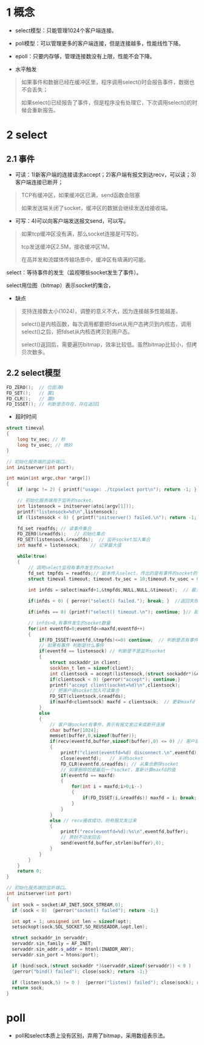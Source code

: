 # 1 概念
- select模型：只能管理1024个客户端连接。
- poll模型：可以管理更多的客户端连接，但是连接越多，性能线性下降。
- epoll：只要内存够，管理连接数没有上限，性能不会下降。


- 水平触发

> 如果事件和数据已经在缓冲区里，程序调用select()时会报告事件，数据也不会丢失；
> 
> 如果select()已经报告了事件，但是程序没有处理它，下次调用select()的时候会重新报告。


# 2 select
## 2.1 事件

- 可读：1)新客户端的连接请求accept；2)客户端有报文到达recv，可以读；3)客户端连接已断开；

> TCP有缓冲区，如果缓冲区已满，send函数会阻塞
>
> 如果发送端关闭了socket，缓冲区的数据会继续发送给接收端。

- 可写：4)可以向客户端发送报文send，可以写。

> 如果tcp缓冲区没有满，那么socket连接是可写的。
>
> tcp发送缓冲区2.5M，接收缓冲区1M。
>
> 在高并发和流媒体传输场景中，缓冲区有填满的可能。

select：等待事件的发生（监视哪些socket发生了事件）。

select用位图（bitmap）表示socket的集合，

- 缺点

> 支持连接数太小(1024)，调整的意义不大，因为连接越多性能越差。
> 
> select()是内核函数，每次调用都要把fdset从用户态拷贝到内核态，调用select()之后，把fdset从内核态拷贝到用户态。
> 
> select()返回后，需要遍历bitmap，效率比较低。虽然bitmap比较小，但拷贝次数多。

## 2.2 select模型 

```cpp
FD_ZERO();  // 位图清0
FD_SET();   // 置1
FD_CLR();   // 置0
FD_ISSET(); // 判断是否存在，存在返回1
```

- 超时时间

```cpp
struct timeval
{
    long tv_sec; // 秒
    long tv_usec; // 微妙 
}
```

```cpp
// 初始化服务端的监听端口。
int initserver(int port);

int main(int argc,char *argv[])
{
    if (argc != 2) { printf("usage: ./tcpselect port\n"); return -1; }

    // 初始化服务端用于监听的socket。
    int listensock = initserver(atoi(argv[1]));
    printf("listensock=%d\n",listensock);
    if (listensock < 0) { printf("initserver() failed.\n"); return -1; }

    fd_set readfds; // 读事件集合
    FD_ZERO(&readfds);   // 初始化集合
    FD_SET(listensock,&readfds);  // 监听socket加入集合
    int maxfd = listensock;    // 记录最大值

    while(true)
    {
        // 调用select监视有事件发生的socket
        fd_set tmpfds = readfds;// 副本传入select，传出的是有事件的socket的位图  
        struct timeval timeout; timeout.tv_sec = 10;timeout.tv_usec = 0; // 超时时间
        
        int infds = select(maxfd+1,&tmpfds,NULL,NULL,&timeout);  // 最大值+1，读事件，写事件，，超时时间

        if(infds < 0) { perror("select() failed."); break; }  //返回失败

        if(infds == 0) {printf("select() timeout.\n"); continue; }// 超时

        // infds>0,有事件发生的socket数量
        for(int eventfd=0;eventfd<=maxfd;eventfd++)
        {
            if(FD_ISSET(eventfd,&tmpfds)<=0) continue;  // 判断是否有事件
            // 如果有事件 判断是什么事件
            if(eventfd == listensock) // 判断是不是监听socket
            {
                struct sockaddr_in client;
                socklen_t len = sizeof(client);
                int clientsock = accept(listensock,(struct sockaddr*)&client,&len);
                if(clientsock < 0) {perror("accept"); continue;}
                printf("accept client(socket=%d)\n",clientsock);
                // 把客户端socket加入可读集合
                FD_SET(clientsock,&readfds);
                if(maxfd<clientsock) maxfd = clientsock;  // 更新maxfd
            }
            else
            {
                // 客户端socket有事件，表示有报文发过来或断开连接
                char buffer[1024];
                memset(buffer,0,sizeof(buffer));
                if(recv(eventfd,buffer,sizeof(buffer),0) <= 0) // 客户端已断开
                {
                    printf("client(eventfd=%d) disconnect.\n",eventfd);
                    close(eventfd);   // 关闭socket
                    FD_CLR(eventfd,&readfds); // 从集合删除socket
                    // 如果删除的是最后一个socket，重新计算maxfd的值
                    if(eventfd == maxfd)
                    {
                        for(int i = maxfd;i>0;i--)
                        {
                            if(FD_ISSET(i,&readfds)) maxfd = i; break;
                        }
                    }
                }
                else // recv接收成功，则有报文发过来
                {
                    printf("recv(eventfd=%d):%s\n",eventfd,buffer);
                    // 原封不动发回去
                    send(eventfd,buffer,strlen(buffer),0);
                }
            }
        }
    }
    return 0;
}

// 初始化服务端的监听端口。
int initserver(int port)
{
  int sock = socket(AF_INET,SOCK_STREAM,0);
  if (sock < 0)  {perror("socket() failed"); return -1;}

  int opt = 1; unsigned int len = sizeof(opt);
  setsockopt(sock,SOL_SOCKET,SO_REUSEADDR,&opt,len);

  struct sockaddr_in servaddr;
  servaddr.sin_family = AF_INET;
  servaddr.sin_addr.s_addr = htonl(INADDR_ANY);
  servaddr.sin_port = htons(port);

  if (bind(sock,(struct sockaddr *)&servaddr,sizeof(servaddr)) < 0 )
  {perror("bind() failed"); close(sock); return -1;}

  if (listen(sock,5) != 0 )  {perror("listen() failed"); close(sock); return -1;}
  return sock;
}  
```

# poll
- poll和select本质上没有区别，弃用了bitmap，采用数组表示法。























